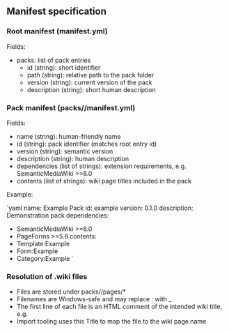 ﻿## Manifest specification

### Root manifest (manifest.yml)

Fields:
- packs: list of pack entries
  - id (string): short identifier
  - path (string): relative path to the pack folder
  - version (string): current version of the pack
  - description (string): short human description

### Pack manifest (packs/<id>/manifest.yml)

Fields:
- name (string): human-friendly name
- id (string): pack identifier (matches root entry id)
- version (string): semantic version
- description (string): human description
- dependencies (list of strings): extension requirements, e.g. SemanticMediaWiki >=6.0
- contents (list of strings): wiki page titles included in the pack

Example:

`yaml
name: Example Pack
id: example
version: 0.1.0
description: Demonstration pack
dependencies:
  - SemanticMediaWiki >=6.0
  - PageForms >=5.6
contents:
  - Template:Example
  - Form:Example
  - Category:Example
`

### Resolution of .wiki files
- Files are stored under packs/<id>/pages/*
- Filenames are Windows-safe and may replace : with _
- The first line of each file is an HTML comment of the intended wiki title, e.g. <!-- Title: Template:Example -->
- Import tooling uses this Title to map the file to the wiki page name
